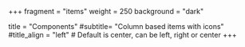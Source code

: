 +++
fragment = "items"
weight = 250
background = "dark"

title = "Components"
#subtitle= "Column based items with icons"
#title_align = "left" # Default is center, can be left, right or center
+++
